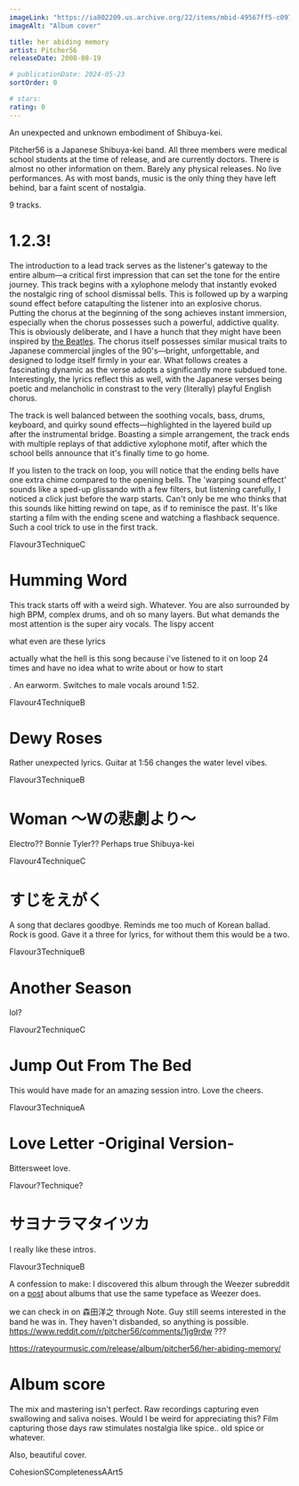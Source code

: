 ```yaml
---
imageLink: "https://ia802209.us.archive.org/22/items/mbid-49567ff5-c097-4809-a8e1-ba73a35f0d22/mbid-49567ff5-c097-4809-a8e1-ba73a35f0d22-31647281846_thumb250.jpg"
imageAlt: "Album cover"

title: her abiding memory
artist: Pitcher56
releaseDate: 2008-08-19

# publicationDate: 2024-05-23
sortOrder: 0

# stars:
rating: 0
---
```


An unexpected and unknown embodiment of Shibuya-kei.

Pitcher56 is a Japanese Shibuya-kei band. All three members were medical school students at the time of release, and are currently doctors. There is almost no other information on them. Barely any physical releases. No live performances. As with most bands, music is the only thing they have left behind, bar a faint scent of nostalgia.

9 tracks.

# 1.2.3!

The introduction to a lead track serves as the listener's gateway to the entire album—a critical first impression that can set the tone for the entire journey. This track begins with a xylophone melody that instantly evoked the nostalgic ring of school dismissal bells. This is followed up by a warping sound effect before catapulting the listener into an explosive chorus. Putting the chorus at the beginning of the song achieves instant immersion, especially when the chorus possesses such a powerful, addictive quality. This is obviously deliberate, and I have a hunch that they might have been inspired by <a href="https://faroutmagazine.co.uk/the-open-secret-to-the-beatles-catchiness/" target="_blank" class="extlink">the Beatles</a>. The chorus itself possesses similar musical traits to Japanese commercial jingles of the 90's—bright, unforgettable, and designed to lodge itself firmly in your ear. What follows creates a fascinating dynamic as the verse adopts a significantly more subdued tone. Interestingly, the lyrics reflect this as well, with the Japanese verses being poetic and melancholic in constrast to the very (literally) playful English chorus.

The track is well balanced between the soothing vocals, bass, drums, keyboard, and quirky sound effects—highlighted in the layered build up after the instrumental bridge. Boasting a simple arrangement, the track ends with multiple replays of that addictive xylophone motif, after which the school bells announce that it's finally time to go home.

If you listen to the track on loop, you will notice that the ending bells have one extra chime compared to the opening bells. The 'warping sound effect' sounds like a sped-up glissando with a few filters, but listening carefully, I noticed a click just before the warp starts. Can't only be me who thinks that this sounds like hitting rewind on tape, as if to reminisce the past. It's like starting a film with the ending scene and watching a flashback sequence. Such a cool trick to use in the first track.

<p class="point"><span class="point title">Flavour</span><span class="point number">3</span><span class="point title">Technique</span><span class="point number">C</span></p>

# Humming Word

This track starts off with a weird sigh. Whatever. You are also surrounded by high BPM, complex drums, and oh so many layers. But what demands the most attention is the super airy vocals. The lispy accent 

what even are these lyrics

actually what the hell is this song because i've listened to it on loop 24 times and have no idea what to write about or how to start

. An earworm. Switches to male vocals around 1:52.

<p class="point"><span class="point title">Flavour</span><span class="point number">4</span><span class="point title">Technique</span><span class="point number">B</span></p>

# Dewy Roses

Rather unexpected lyrics. Guitar at 1:56 changes the water level vibes.

<p class="point"><span class="point title">Flavour</span><span class="point number">3</span><span class="point title">Technique</span><span class="point number">B</span></p>

# Woman 〜Wの悲劇より〜

Electro?? Bonnie Tyler?? Perhaps true Shibuya-kei

<p class="point"><span class="point title">Flavour</span><span class="point number">4</span><span class="point title">Technique</span><span class="point number">C</span></p>

# すじをえがく

A song that declares goodbye. Reminds me too much of Korean ballad. Rock is good. Gave it a three for lyrics, for without them this would be a two.

<p class="point"><span class="point title">Flavour</span><span class="point number">3</span><span class="point title">Technique</span><span class="point number">B</span></p>

# Another Season

lol?

<p class="point"><span class="point title">Flavour</span><span class="point number">2</span><span class="point title">Technique</span><span class="point number">C</span></p>

# Jump Out From The Bed

This would have made for an amazing session intro. Love the cheers.

<p class="point"><span class="point title">Flavour</span><span class="point number">3</span><span class="point title">Technique</span><span class="point number">A</span></p>

# Love Letter -Original Version-

Bittersweet love.

<p class="point"><span class="point title">Flavour</span><span class="point number">?</span><span class="point title">Technique</span><span class="point number">?</span></p>

# サヨナラマタイツカ

I really like these intros.

<p class="point"><span class="point title">Flavour</span><span class="point number">3</span><span class="point title">Technique</span><span class="point number">B</span></p>

A confession to make: I discovered this album through the Weezer subreddit on a <a href="https://www.reddit.com/r/weezer/comments/1ao4a5f/" target="_blank" class="extlink">post</a> about albums that use the same typeface as Weezer does.

we can check in on 森田洋之 through Note. Guy still seems interested in the band he was in. They haven't disbanded, so anything is possible.
https://www.reddit.com/r/pitcher56/comments/1jg9rdw ???

https://rateyourmusic.com/release/album/pitcher56/her-abiding-memory/

# Album score

The mix and mastering isn't perfect. Raw recordings capturing even swallowing and saliva noises. Would I be weird for appreciating this? Film capturing those days raw stimulates nostalgia like spice.. old spice or whatever.

Also, beautiful cover.

<p class="point"><span class="point title">Cohesion</span><span class="point number">S</span><span class="point title">Completeness</span><span class="point number">A</span><span class="point title">Art</span><span class="point number">5</span></p>